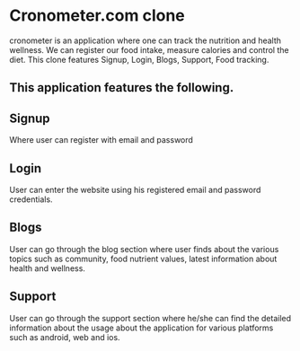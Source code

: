 
<h1>Cronometer.com clone</h1>
cronometer is an application where one can track the nutrition and health wellness. We can register our food intake, measure calories and control the diet. This clone features Signup, Login, Blogs, Support, Food tracking.

<h2>This application features the following.</h2>

<h2>Signup</h2>
Where user can register with email and password

<h2>Login</h2>
User can enter the website using his registered email and password credentials.

<h2>Blogs</h2>
User can go through the blog section where user finds about the various topics such as community, food nutrient values, latest information about health and wellness.

<h2>Support</h2>
User can go through the support section where he/she can find the detailed information about the usage about the application for various platforms such as android, web and ios.
